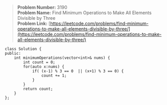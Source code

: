 > **Problem Number:** 3190 <br>
> **Problem Name:** Find Minimum Operations to Make All Elements Divisible by Three <br>
> **Problem Link:** [https://leetcode.com/problems/find-minimum-operations-to-make-all-elements-divisible-by-three/](https://leetcode.com/problems/find-minimum-operations-to-make-all-elements-divisible-by-three/) <br>

    class Solution {
    public:
        int minimumOperations(vector<int>& nums) {
            int count = 0;
            for(auto x:nums) {
                if( (x-1) % 3 == 0  || (x+1) % 3 == 0) {
                    count += 1;
                }
            }
            return count;
        }
    };